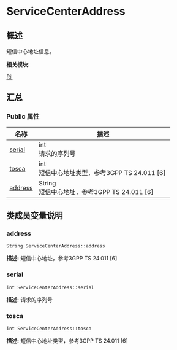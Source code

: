 # ServiceCenterAddress


## 概述

短信中心地址信息。

**相关模块:**

[Ril](_ril.md)


## 汇总


### Public 属性

  | 名称 | 描述 | 
| -------- | -------- |
| [serial](#serial) | int<br/>请求的序列号&nbsp; | 
| [tosca](#tosca) | int<br/>短信中心地址类型，参考3GPP&nbsp;TS&nbsp;24.011&nbsp;[6]&nbsp; | 
| [address](#address) | String<br/>短信中心地址，参考3GPP&nbsp;TS&nbsp;24.011&nbsp;[6]&nbsp; | 


## 类成员变量说明


### address

  
```
String ServiceCenterAddress::address
```
**描述:**
短信中心地址，参考3GPP TS 24.011 [6]


### serial

  
```
int ServiceCenterAddress::serial
```
**描述:**
请求的序列号


### tosca

  
```
int ServiceCenterAddress::tosca
```
**描述:**
短信中心地址类型，参考3GPP TS 24.011 [6]
